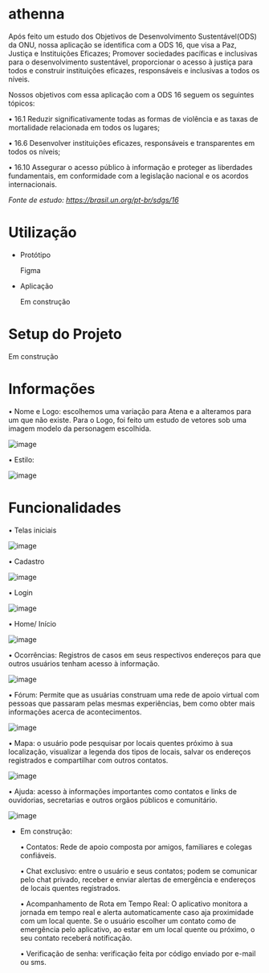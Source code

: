 # athenna

Após feito um estudo dos Objetivos de Desenvolvimento Sustentável(ODS) da ONU, nossa aplicação se identifica com a ODS 16, que visa a Paz, Justiça e Instituições Eficazes; Promover sociedades pacíficas e inclusivas para o desenvolvimento sustentável, proporcionar o acesso à justiça para todos e construir instituições eficazes, responsáveis e inclusivas a todos os níveis. 

Nossos objetivos com essa aplicação com a ODS 16 seguem os seguintes tópicos: 

•  16.1 Reduzir significativamente todas as formas de violência e as taxas de mortalidade relacionada em todos os lugares;

•  16.6 Desenvolver instituições eficazes, responsáveis e transparentes em todos os níveis;

•  16.10 Assegurar o acesso público à informação e proteger as liberdades fundamentais, em conformidade com a legislação nacional e os acordos internacionais. 

_Fonte de estudo: https://brasil.un.org/pt-br/sdgs/16_

# Utilização 

- Protótipo

   Figma 
- Aplicação 


   Em construção

# Setup do Projeto
   Em construção

# Informações 
• Nome e Logo: escolhemos uma variação para Atena e a alteramos para um que não existe. Para o Logo, foi feito um estudo de vetores sob uma imagem modelo da personagem escolhida. 

![image](https://github.com/gleyce2704/athenna/assets/143562839/ffd0d51e-450e-4917-a686-fc8defb58579)

• Estilo:

![image](https://github.com/gleyce2704/athenna/assets/143562839/b569da39-bbda-4ae9-be90-e88a3dcaf82d)

# Funcionalidades

• Telas iniciais

![image](https://github.com/gleyce2704/athenna/assets/143562839/efd6d7f8-6bae-4b44-af68-f4f3489370f0)

• Cadastro 

![image](https://github.com/gleyce2704/athenna/assets/143562839/757b891e-a2d7-4f39-81d1-910d04d9e739)

• Login 

![image](https://github.com/gleyce2704/athenna/assets/143562839/deb453d2-9d15-4e83-b4bb-5cb5e7978f92)

• Home/ Início 

![image](https://github.com/gleyce2704/athenna/assets/143562839/4d1faae2-1db6-4c4d-8801-9feea65fc4cb)

• Ocorrências: Registros de casos em seus respectivos endereços para que outros usuários tenham acesso à informação. 

![image](https://github.com/gleyce2704/athenna/assets/143562839/94376707-628a-417c-9d23-d4adc5fa95b6)

•  Fórum: Permite que as usuárias construam uma rede de apoio virtual com pessoas que passaram pelas mesmas experiências, bem como obter mais informações acerca de acontecimentos.

![image](https://github.com/gleyce2704/athenna/assets/143562839/0c490500-d01e-49a4-b781-5be51b7bf4eb)

• Mapa: o usuário pode pesquisar por locais quentes próximo à sua localização, visualizar a legenda dos tipos de locais, salvar os endereços registrados e compartilhar com outros contatos. 

![image](https://github.com/gleyce2704/athenna/assets/143562839/50d2a19d-e66a-4962-8803-4f7f01d1be2d) 

• Ajuda: acesso à informações importantes como contatos e links de ouvidorias, secretarias e outros orgãos públicos e comunitário. 

![image](https://github.com/gleyce2704/athenna/assets/143562839/a04d1af7-0d06-4aba-8c0e-336de83f131b)


- Em construção:

  • Contatos: Rede de apoio composta por amigos, familiares e colegas confiáveis. 

  • Chat exclusivo: entre o usuário e seus contatos; podem se comunicar pelo chat privado, receber e enviar alertas de emergência e endereços de locais quentes registrados.

  • Acompanhamento de Rota em Tempo Real: O aplicativo monitora a jornada em tempo real e alerta automaticamente caso aja proximidade com um local quente. Se o usuário escolher um contato como de emergência pelo aplicativo, ao estar em um local quente ou próximo, o seu contato receberá notificação.
  
  • Verificação de senha: verificação feita por código enviado por e-mail ou sms. 



